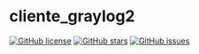 # cliente_graylog2

[![GitHub license](https://img.shields.io/badge/license-AGPL-blue.svg)](https://raw.githubusercontent.com/monino/cliente_graylog2/master/LICENSE)
[![GitHub stars](https://img.shields.io/github/stars/monino/cliente_graylog2.svg)](https://github.com/monino/cliente_graylog2/stargazers)
[![GitHub issues](https://img.shields.io/github/issues/monino/cliente_graylog2.svg)](https://github.com/monino/cliente_graylog2/issues)

